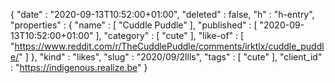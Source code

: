 {
  "date" : "2020-09-13T10:52:00+01:00",
  "deleted" : false,
  "h" : "h-entry",
  "properties" : {
    "name" : [ "Cuddle Puddle" ],
    "published" : [ "2020-09-13T10:52:00+01:00" ],
    "category" : [ "cute" ],
    "like-of" : [ "https://www.reddit.com/r/TheCuddlePuddle/comments/irktlx/cuddle_puddle/" ]
  },
  "kind" : "likes",
  "slug" : "2020/09/2llls",
  "tags" : [ "cute" ],
  "client_id" : "https://indigenous.realize.be"
}
